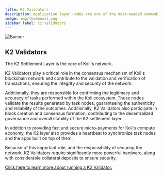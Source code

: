 ```yaml
---
title: K2 Validators
description: Application layer nodes are one of the most-needed commodities in Web3.
image: img/thumbnail.png
sidebar_label: K2 Validators
---
```


![Banner](/img/run-a-node/run-k2-node.svg)

## K2 Validators

The K2 Settlement Layer is the core of Koii's network.

K2 Validators play a critical role in the consensus mechanism of Koii's blockchain network and contribute to the validation and verification of transactions, ensuring the integrity and security of the network.

Additionally, they are responsible for confirming the legitimacy and accuracy of tasks performed within the Koii ecosystem. These nodes validate the results generated by task nodes, guaranteeing the authenticity and reliability of the outcomes. Additionally, K2 Validators also participate in block creation and consensus formation, contributing to the decentralized governance and overall stability of the K2 settlement layer.

In addition to providing fast and secure micro-payments for Koii's compute economy, the K2 layer also provides a heartbeat to synchronize task nodes and the apps built on top of them.

Because of this important role, and the responsibility of securing the network, K2 Validators require significantly more powerful hardware, along with considerable collateral deposits to ensure security.

[Click here to learn more about running a K2 Validator.](/run-a-node/k2-validators/how-to-run-a-k2-validator)
